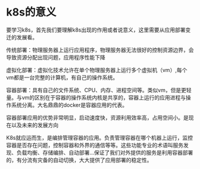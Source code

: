# k8s的意义

要学习k8s，首先我们要理解k8s出现的作用或者说意义，这里需要从应用部署变迁的发展看。

传统部署：物理服务器上运行应用程序，物理服务器无法很好的控制资源边界，会导致资源分配出现问题，应用程序性能下降

虚拟化部署：虚拟化技术允许在单个物理服务器上运行多个虚拟机（vm）,每个vm都是一台完整的计算机，有自己的操作系统。

容器部署：具有自己的文件系统、CPU、内存、进程空间等。类似vm，但是更轻量。与vm的区别在于容器的操作系统内核是共享的，容器上运行的应用进程与操作系统分离。大名鼎鼎的docker是容器应用的代表。

容器部署应用的优势非常明显，启动速度快，资源利用效率高，占用空间小。是现在以及未来的发展方向



K8s就应运而生，是编排管理容器的应用。负责管理容器在哪个机器上运行，监控容器是否存在问题，控制容器和外界的通信等等。这些功能专业的术语叫服务发现、负载均衡、存储编排、自动部署...保证了我们对外提供的服务是利用容器部署的，有分流有灾备的自动切换，大大提供了应用部署的稳定性。

